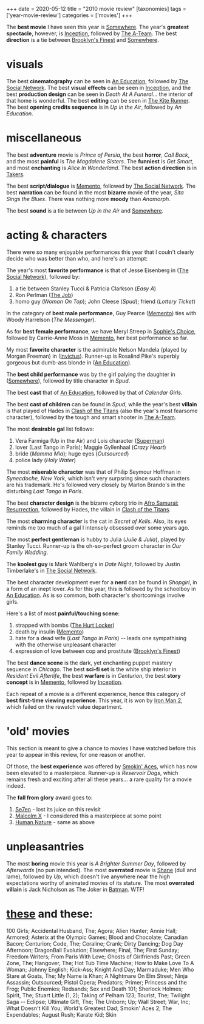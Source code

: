 +++
date = 2020-05-12
title = "2010 movie review"
[taxonomies]
tags = ['year-movie-review']
categories = ['movies']
+++

The **best movie** I have seen this year is
[Somewhere]. The year's **greatest spectacle**, however, is
[Inception], followed by [The A-Team]. The best **direction** is
a tie between [Brooklyn's Finest][Inception]
and [Somewhere].

visuals
=======

The best **cinematography** can be seen in [An Education], followed by
[The Social Network]. The best **visual effects** can be seen in
[Inception], and the best **production design** can be seen in *Death At
A Funeral*... the interior of that home is wonderful. The best
**editing** can be seen in [The Kite Runner][Inception]. The best
**opening credits sequence** is in *Up in the Air*, followed by *An
Education*.

miscellaneous
=============

The best **adventure** movie is *Prince of Persia*, the best **horror**,
*Call Back*, and the most **painful** is *The
Magdalene Sisters*. The **funniest** is *Get Smart*, and most
**enchanting** is *Alice In Wonderland*. The best **action direction**
is in [Takers][Inception].

The best **script/dialogue** is [Memento],
followed by [The Social Network]. The best **narration** can be found in
the most **bizarre** movie of the year, *Sita Sings the Blues*. There
was nothing more **moody** than *Anamorph*.

The best **sound** is a tie between *Up in the Air* and [Somewhere].

acting & characters
===================

There were so many enjoyable performances this year that I couln't
clearly decide who was better than who, and here's an attempt:

The year's most **favorite performance** is that of Jesse Eisenberg in
([The Social Network]), followed by:

1.  a tie between Stanley Tucci & Patricia Clarkson (*Easy A*)
2.  Ron Perlman ([The Job])
3.  homo guy (*Woman On Top*); John Cleese (*Spud*); friend (*Lottery
    Ticket*)

In the category of **best male performance**, Guy Pearce ([Memento])
ties with Woody Harrelson (*The Messenger*).

As for **best female performance**,
we have Meryl Streep in [Sophie's Choice][The Job],
followed by Carrie-Anne Moss in
[Memento], her best performance so far.

My most **favorite character** is the admirable Nelson Mandela (played
by Morgan Freeman) in ([Invictus][The Job]). Runner-up is Rosalind
Pike's superbly gorgeous but dumb-ass blonde in ([An Education]).

The **best child performance** was by the girl palying the daughter in
([Somewhere]), followed by title character in *Spud*.

The best **cast** that of [An Education], followed by that of *Calendar
Girls*.

The best **cast of children** can be found in *Spud*, while the year's
best **villain** is that played of Hades in [Clash of the Titans]
(also the year's most fearsome character),
followed by the tough and smart shooter in [The A-Team].

The most **desirable gal** list follows:

1.  Vera Farmiga (Up in the Air) and Lois character
    ([Superman][Inception])
2.  lover (Last Tango in Paris); Maggie Gyllenhaal (*Crazy Heart*)
3.  bride (*Mamma Mia*); huge eyes (*Outsourced*)
4.  police lady (*Holy Water*)

The most **miserable character** was that of Philip Seymour Hoffman in
*Synecdoche, New York*, which isn't very surpsring since such
characters are his trademark. He's followed very closely by Marlon
Brando's in the disturbing *Last Tango in Paris*.

The best **character design** is the bizarre cyborg trio in [Afro
Samurai: Resurrection], followed by Hades, the villain in [Clash of the
Titans].

The most **charming character** is the cat in *Secret of Kells*. Also,
its eyes reminds me too much of a gal I intensely obsessed over some
years ago.

The most **perfect gentleman** is hubby to Julia (*Julie & Julia*),
played by Stanley Tucci. Runner-up is the oh-so-perfect groom character
in *Our Family Wedding*.

The **koolest guy** is Mark Wahlberg's in *Date Night*, followed by
Justin Timberlake's in [The Social Network].

The best character development ever for a **nerd** can be found in
*Shopgirl*, in a form of an inept lover. As for this year, this is
followed by the schoolboy in [An Education]. As is so common, both
character's shortcomings involve girls.

Here's a list of most **painful/touching scene**:

1.  strapped with bombs ([The Hurt Locker][An Education])
2.  death by insulin ([Memento])
3.  hate for a dead wife (*Last Tango in Paris*) -- leads one
    sympathising with the otherwise unpleasant character
4.  expression of love between cop and prostitute ([Brooklyn's
    Finest][Inception])

The best **dance scene** is the dark, yet enchanting puppet mastery
sequence in *Chicago*. The best **sci-fi set** is the white ship
interior in *Resident Evil Afterlife*, the best **warfare** is in
*Centurion*, the best **story concept** is in [Memento], followed by
[Inception].

Each repeat of a movie is a different experience, hence this category of
**best first-time viewing experience**. This year, it is won by [Iron
Man 2], which failed on the rewatch value department.

'old' movies
==============

This section is meant to give a chance to movies I have watched before
this year to appear in this review, for one reason or another.

Of those, the **best experience** was offered by [Smokin' Aces], which
has now been elevated to a masterpiece. Runner-up is *Reservoir Dogs*,
which remains fresh and exciting after all these years... a rare
quality for a movie indeed.

The **fall from glory** award goes to:

1.  [Se7en] - lost its juice on this revisit
2.  [Malcolm X][The Job] - I considered this a masterpiece at some point
3.  [Human Nature][Inception] - same as above

unpleasantries
==============

The most **boring** movie this year is *A Brighter Summer Day*, followed
by *Afterwards* (no pun intended). The most **overrated** movie is
[Shane][Inception] (dull and lame), followed by *Up*, which doesn't
live anywhere near the high expectations worthy of animated movies of
its stature. The most **overrated villain** is Jack Nicholson as The
Joker in [Batman][Inception]. WTF!

[these] and these:
==================

100 Girls; Accidental Husband, The; Agora; Alien Hunter; Annie Hall;
Armored; Asterix at the Olympic Games; Blood and Chocolate; Canadian
Bacon; Centurion; Code, The; Coraline; Crank; Dirty Dancing; Dog Day
Afternoon; DragonBall Evolution; Elsewhere; Final, The; First Sunday;
Freedom Writers; From Paris With Love; Ghosts of Girlfriends Past; Green
Zone, The; Hangover, The; Hot Tub Time Machine; How to Make Love To A
Woman; Johnny English; Kick-Ass; Knight And Day; Marmaduke; Men Who
Stare at Goats, The; My Name is Khan; A Nightmare On Elm Street; Ninja
Assassin; Outsourced; Pistol Opera; Predators; Primer; Princess and the
Frog; Public Enemies; Redsands; Sex and Death 101; Sherlock Holmes;
Spirit, The; Stuart Little (1, 2); Taking of Pelham 123; Tourist, The;
Twilight Saga -- Eclipse; Ultimate Gift, The; The Unborn; Up; Wall
Street; War, Inc; What Doesn't Kill You; World's Greatest Dad;
Smokin' Aces 2; The Expendables; August Rush; Karate Kid; Skin

  [Somewhere]: http://tshepang.net/somewhere-2010
  [Inception]: http://tshepang.net/many-many-recent-movies
  [The A-Team]: http://tshepang.net/recent-movies-2010-09-15
  [An Education]: http://tshepang.net/recent-movies-2010-05-06
  [The Social Network]: http://tshepang.net/the-social-network-2010
  [Memento]: http://tshepang.net/memento-2000
  [The Job]: http://tshepang.net/recent-movies-2010-11-19
  [Clash of the Titans]: http://tshepang.net/clash-of-the-titans-2010
  [Afro Samurai: Resurrection]: http://tshepang.net/afro-samurai-resurrection-2009
  [Iron Man 2]: http://tshepang.net/iron-man-2
  [Smokin' Aces]: http://tshepang.net/smokin-aces-2006
  [Se7en]: http://tshepang.net/se7en-1995
  [these]: http://tshepang.net/tags/2010-movie/
